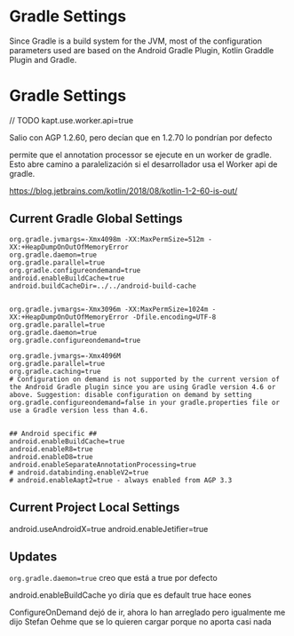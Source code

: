 # Gradle Settings

Since Gradle is a build system for the JVM, most of the configuration parameters used are based on the Android Gradle Plugin, Kotlin Graddle Plugin and Gradle.











# Gradle Settings

// TODO
kapt.use.worker.api=true

Salio con AGP 1.2.60, pero decían que en 1.2.70 lo pondrían por defecto

 permite que el annotation processor se ejecute en un worker de gradle. Esto abre camino a paralelización si el desarrollador usa el Worker api de gradle.

 https://blog.jetbrains.com/kotlin/2018/08/kotlin-1-2-60-is-out/


## Current Gradle Global Settings

```
org.gradle.jvmargs=-Xmx4098m -XX:MaxPermSize=512m -XX:+HeapDumpOnOutOfMemoryError
org.gradle.daemon=true
org.gradle.parallel=true
org.gradle.configureondemand=true
android.enableBuildCache=true
android.buildCacheDir=../../android-build-cache


org.gradle.jvmargs=-Xmx3096m -XX:MaxPermSize=1024m -XX:+HeapDumpOnOutOfMemoryError -Dfile.encoding=UTF-8
org.gradle.parallel=true
org.gradle.daemon=true
org.gradle.configureondemand=true
```


```
org.gradle.jvmargs=-Xmx4096M
org.gradle.parallel=true
org.gradle.caching=true
# Configuration on demand is not supported by the current version of the Android Gradle plugin since you are using Gradle version 4.6 or above. Suggestion: disable configuration on demand by setting org.gradle.configureondemand=false in your gradle.properties file or use a Gradle version less than 4.6.


## Android specific ##
android.enableBuildCache=true
android.enableR8=true
android.enableD8=true
android.enableSeparateAnnotationProcessing=true
# android.databinding.enableV2=true
# android.enableAapt2=true - always enabled from AGP 3.3
```

## Current Project Local Settings

android.useAndroidX=true
android.enableJetifier=true


## Updates

```org.gradle.daemon=true```
creo que está a true por defecto

android.enableBuildCache yo diría que es default true hace eones

ConfigureOnDemand dejó de ir, ahora lo han arreglado pero igualmente me dijo Stefan Oehme que se lo quieren cargar porque no aporta casi nada